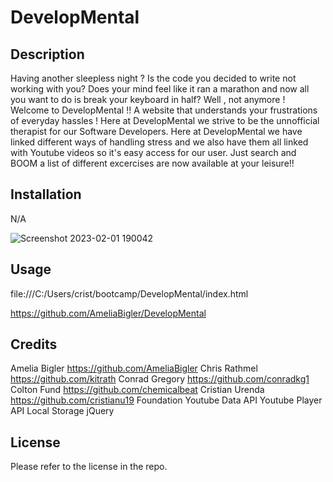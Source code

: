 # DevelopMental

## Description
Having another sleepless night ? Is the code you decided to write not working with you? Does your mind feel like it ran a marathon and now all you want to do is break your keyboard in half? Well , not anymore ! Welcome to DevelopMental !! A website that understands your frustrations of everyday hassles ! Here at DevelopMental we strive to be the unnofficial therapist for our Software Developers. Here at DevelopMental we have linked different ways of handling stress and we also have them all linked with Youtube videos so it's easy access for our user. Just search and BOOM a list of different excercises are now available at your leisure!!

## Installation
N/A 

![Screenshot 2023-02-01 190042](https://user-images.githubusercontent.com/119261811/216206069-e16aff3b-b4cf-4e14-93e7-ee7d1cc867eb.png)

## Usage

file:///C:/Users/crist/bootcamp/DevelopMental/index.html

https://github.com/AmeliaBigler/DevelopMental

## Credits
Amelia Bigler https://github.com/AmeliaBigler
Chris Rathmel https://github.com/kitrath 
Conrad Gregory https://github.com/conradkg1
Colton Fund https://github.com/chemicalbeat
Cristian Urenda https://github.com/cristianu19
Foundation
Youtube Data API
Youtube Player API
Local Storage
jQuery

## License

Please refer to the license in the repo.
